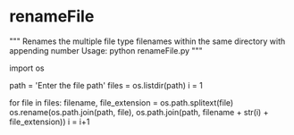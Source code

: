 # renameFile
"""
Renames the multiple file type filenames within the same directory with appending number
Usage:
python renameFile.py
"""

import os

path = 'Enter the file path'
files = os.listdir(path)
i = 1

for file in files:
    filename, file_extension = os.path.splitext(file)
    os.rename(os.path.join(path, file), os.path.join(path, filename + str(i) + file_extension))
    i = i+1
